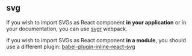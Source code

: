 ## svg

If you wish to import SVGs as React component **in your application** or in your documentation, you can use [svgr](https://www.npmjs.com/package/svgr) webpack.

If you wish to import SVGs as React component **in a module**, you should use a different plugin: [babel-plugin-inline-react-svg](https://github.com/airbnb/babel-plugin-inline-react-svg)

